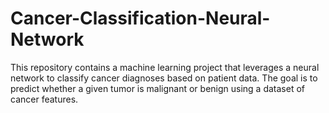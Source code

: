 # Cancer-Classification-Neural-Network
This repository contains a machine learning project that leverages a neural network to classify cancer diagnoses based on patient data. The goal is to predict whether a given tumor is malignant or benign using a dataset of cancer features.
